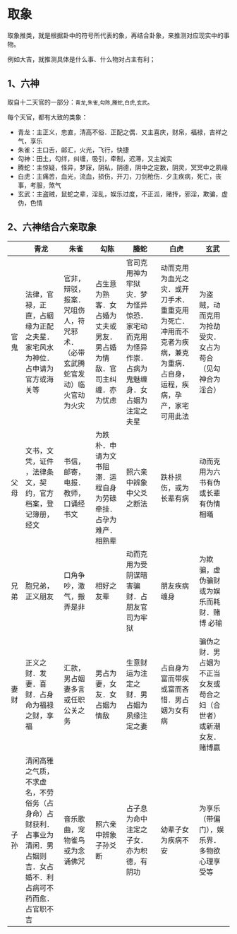 # 取象

取象推类，就是根据卦中的符号所代表的象，再结合卦象，来推测对应现实中的事物。

例如大吉，就推测具体是什么事、什么物对占主有利；

## 1、六神

取自十二天官的一部分：`青龙`,`朱雀`,`勾陈`,`螣蛇`,`白虎`,`玄武`。

每个天官，都有大致的类象：

- 青龙：主正义，忠直，清高不俗．正配之偶．又主喜庆，财帛，福禄，吉祥之气，享乐
- 朱雀：主口舌，邮汇，火光，飞行，快捷
- 勾神：田土，勾绊，纠缠，吸引，牵制，迟滞，又主诚实
- 腾蛇：主惊疑，怪异，梦寐，阴私，阴德，阴中之定数，阴灵，冥冥中之夙缘
- 白虎：主痛苦，血光，流血，损伤，开刀，刀剑枪伤．夕主疾病，死亡，丧事，考服，煞气
- 玄武：主盗贼，鼠蛇之辈，淫乱，娱乐过度，不正泒，赌抟，邪淫，欺骗，虚伪，色情

## 2、六神结合六亲取象

|      | 青龙                                                                                                                   | 朱雀                                                                       | 勾陈                                                                 | 螣蛇                                                                                         | 白虎                                                                                                                   | 玄武                                                               |
| ---- | ---------------------------------------------------------------------------------------------------------------------- | -------------------------------------------------------------------------- | -------------------------------------------------------------------- | -------------------------------------------------------------------------------------------- | ---------------------------------------------------------------------------------------------------------------------- | ------------------------------------------------------------------ |
| 官鬼 | 法律，官禄，正直，占絪缘为正配之夫星．家宅风水为神位．占申请为官方或海关等                                             | 官非，辩驳，报案．咒咀伤人，符咒邪术．（必带玄武腾蛇官发动）临火官动为火灾 | 占生意为熟客．女占婚为丈夫或男友．男占婚为情敌．官司主纠缠．亦为忧虑 | 官司克用神为牢狱灾．梦为怪异惊恐．家宅动而克用为怪异作崇．占病为鬼魅缠身．女占姻为注定之夫星 | 动而克用为血光之灾．或开刀手术．重重克用为死亡．冲用而不克者为疾病，兼克为重病．占自身，运程，疾病，孕产，家宅可用此法 | 为盗贼，动而克用为抢劫受灾．女占为苟合（见勾神合为淫合）           |
| 父母 | 文书，文凭，证件 ，法律条文，契约，官方档案，登记簿册，经文                                                            | 书信，邮寄，电报．教师，口诵经书文                                         | 为跌朴．申请为文书阻滞．运程自身为劳碌牵挂．占孕为难产．相熟辈       | 照六亲中辨象中父爻之断法                                                                     | 跌朴损伤，或为长辈有病                                                                                                 | 动而克用为六书有伪或长辈有伪情相暪                                 |
| 兄弟 | 胞兄弟，正义朋友                                                                                                       | 口角争吵，激气，搬弄是非                                                   | 相好之友辈                                                           | 动而克用为受阴谋暗害骗财．占朋友官司为牢狱                                                   | 朋友疾病缠身                                                                                                           | 为欺骗，虚伪骗财或为娱乐而耗财．赌博 必输                          |
| 妻财 | 正义之财．发妻．喜财．占身命为福禄之财，享福                                                                           | 汇款，男占姻妻多言或任职公关之务                                           | 男占为妻，女友．女占姻为情敌                                         | 生意财运为注定之财．男占姻为夙缘注定之妻                                                     | 占自身为富而带疾或富而吝惜．男占姻为女有病                                                                             | 骗伪之财．男占姻为不正当女友或苟合之妇（合世者）或新潮女友．赌博嬴 |
| 子孙 | 清闲高雅之气质，不求虚名，不劳俗务（占身命）占财获利．占事业为清闲．男占姻则吉．女占婚不．利占病可不药而愈．占官职不吉 | 音乐歌曲，宠物雀鸟或为念诵佛咒                                             | 照六亲中辨象子孙爻断                                                 | 占子息为命中注定之子女．亦为积德，有阴功                                                     | 幼辈子女为疾病不安                                                                                                     | 为享乐（带偏门），娱乐界．多物欲心理享受等                         |
